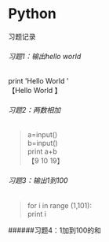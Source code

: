 # Python
习题记录

###### 习题1：输出hello world  
  
print 'Hello World '   
【Hello World 】

###### 习题2：两数相加
>a=input()   
b=input()  
print a+b   
【9 
 10 
 19】 

###### 习题3：输出1到100
>for i in range (1,101):  
      print i 
    
######习题4：1加到100的和 

